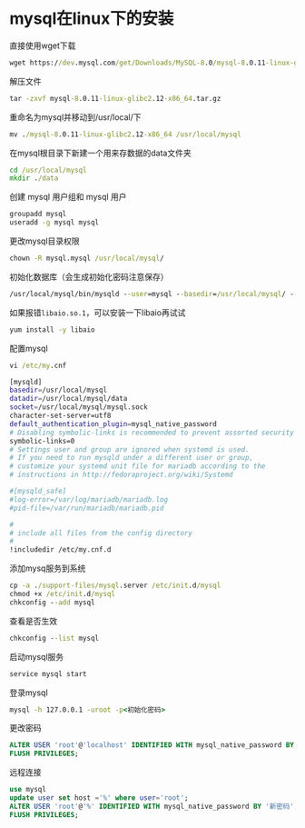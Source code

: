 # mysql在linux下的安装

直接使用wget下载

```cmd
wget https://dev.mysql.com/get/Downloads/MySQL-8.0/mysql-8.0.11-linux-glibc2.12-x86_64.tar.gz
```

解压文件

```cmd
tar -zxvf mysql-8.0.11-linux-glibc2.12-x86_64.tar.gz
```

重命名为mysql并移动到/usr/local/下

```cmd
mv ./mysql-8.0.11-linux-glibc2.12-x86_64 /usr/local/mysql
```

在mysql根目录下新建一个用来存数据的data文件夹

```cmd
cd /usr/local/mysql
mkdir ./data
```

创建 mysql 用户组和 mysql 用户

```cmd
groupadd mysql
useradd -g mysql mysql
```

更改mysql目录权限

```cmd
chown -R mysql.mysql /usr/local/mysql/
```

初始化数据库（会生成初始化密码注意保存）
```cmd
/usr/local/mysql/bin/mysqld --user=mysql --basedir=/usr/local/mysql/ --datadir=/usr/local/mysql/data/ --initialize;
```

如果报错`libaio.so.1`，可以安装一下libaio再试试
```cmd
yum install -y libaio
```

配置mysql
```cmd
vi /etc/my.cnf
```

```bash
[mysqld]
basedir=/usr/local/mysql
datadir=/usr/local/mysql/data
socket=/usr/local/mysql/mysql.sock
character-set-server=utf8
default_authentication_plugin=mysql_native_password
# Disabling symbolic-links is recommended to prevent assorted security risks
symbolic-links=0
# Settings user and group are ignored when systemd is used.
# If you need to run mysqld under a different user or group,
# customize your systemd unit file for mariadb according to the
# instructions in http://fedoraproject.org/wiki/Systemd

#[mysqld_safe]
#log-error=/var/log/mariadb/mariadb.log
#pid-file=/var/run/mariadb/mariadb.pid

#
# include all files from the config directory
#
!includedir /etc/my.cnf.d
```

添加mysq服务到系统

```cmd
cp -a ./support-files/mysql.server /etc/init.d/mysql
chmod +x /etc/init.d/mysql
chkconfig --add mysql
```

查看是否生效
```cmd
chkconfig --list mysql
```

启动mysql服务
```cmd
service mysql start
```

登录mysql
```cmd
mysql -h 127.0.0.1 -uroot -p<初始化密码>
```

更改密码
```sql
ALTER USER 'root'@'localhost' IDENTIFIED WITH mysql_native_password BY '新密码';
FLUSH PRIVILEGES;
```

远程连接
```sql
use mysql
update user set host ='%' where user='root';
ALTER USER 'root'@'%' IDENTIFIED WITH mysql_native_password BY '新密码';
FLUSH PRIVILEGES;
```

